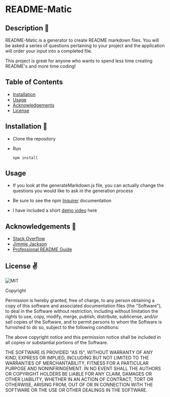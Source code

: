 # README-Matic

## Description 🌌

README-Matic is a generator to create README markdown files. You will be asked a series of questions pertaining to your project and the application will order your input into a completed file.

This project is great for anyone who wants to spend less time creating README's and more time coding!

## Table of Contents

- [Installation](#installation)
- [Usage](#usage)
- [Acknowledgements](#Acknowledgements)
- [License](#license)

## Installation 🚀

- Clone the repository
- Run

      npm install

## Usage

- If you look at the generateMarkdown.js file, you can actually change the questions you would like to ask in the generation process

- Be sure to see the npm [Inquirer](https://www.npmjs.com/package/inquirer#documentation) documentation

- I have included a short [demo video](https://drive.google.com/file/d/17o9eB9XyhmWrMSuG9bjyDeaUJ7aGML7S/view) here

## Acknowledgements 🍻

- [Stack Overflow](https://stackoverflow.com/)
- [Jimmie Jackson](https://github.com/jimmiejackson414)
- [Professional README Guide](https://coding-boot-camp.github.io/full-stack/github/professional-readme-guide)

## License ✌️

![MIT](https://img.shields.io/badge/license-MIT-yellowgreen)

Copyright <YEAR> <COPYRIGHT HOLDER>

Permission is hereby granted, free of charge, to any person obtaining a copy of this software and associated documentation files (the "Software"), to deal in the Software without restriction, including without limitation the rights to use, copy, modify, merge, publish, distribute, sublicense, and/or sell copies of the Software, and to permit persons to whom the Software is furnished to do so, subject to the following conditions:

The above copyright notice and this permission notice shall be included in all copies or substantial portions of the Software.

THE SOFTWARE IS PROVIDED "AS IS", WITHOUT WARRANTY OF ANY KIND, EXPRESS OR IMPLIED, INCLUDING BUT NOT LIMITED TO THE WARRANTIES OF MERCHANTABILITY, FITNESS FOR A PARTICULAR PURPOSE AND NONINFRINGEMENT. IN NO EVENT SHALL THE AUTHORS OR COPYRIGHT HOLDERS BE LIABLE FOR ANY CLAIM, DAMAGES OR OTHER LIABILITY, WHETHER IN AN ACTION OF CONTRACT, TORT OR OTHERWISE, ARISING FROM, OUT OF OR IN CONNECTION WITH THE SOFTWARE OR THE USE OR OTHER DEALINGS IN THE SOFTWARE.
